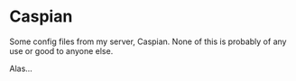 # Caspian

Some config files from my server, Caspian. None of this is probably of any use
or good to anyone else.

Alas...
